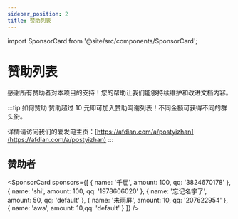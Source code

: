 ```yaml
---
sidebar_position: 2
title: 赞助列表
---
```


import SponsorCard from '@site/src/components/SponsorCard';

# 赞助列表

感谢所有赞助者对本项目的支持！您的帮助让我们能够持续维护和改进文档内容。

:::tip 如何赞助
赞助超过 10 元即可加入赞助鸣谢列表！不同金额可获得不同的群头衔。

详情请访问我们的爱发电主页：[https://afdian.com/a/postyizhan](https://afdian.com/a/postyizhan)
:::

## 赞助者

<SponsorCard 
  sponsors={[
    { name: '千屈', amount: 100, qq: '3824670178' },
    { name: 'shi', amount: 100, qq: '1978606020' },
    { name: '忘记名字了', amount: 50, qq: 'default' },
    { name: '未雨屏', amount: 10, qq: '207622954' },
    { name: 'awa', amount: 10,qq: 'default' }
  ]}
/>
